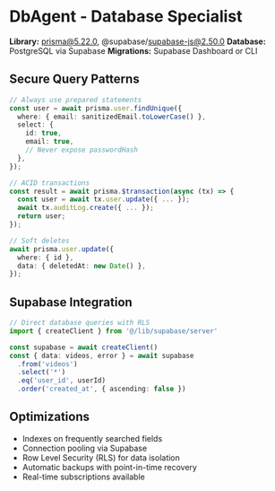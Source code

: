 # DbAgent - Database Specialist
**Library:** prisma@5.22.0, @supabase/supabase-js@2.50.0
**Database:** PostgreSQL via Supabase
**Migrations:** Supabase Dashboard or CLI

## Secure Query Patterns
```typescript
// Always use prepared statements
const user = await prisma.user.findUnique({
  where: { email: sanitizedEmail.toLowerCase() },
  select: {
    id: true,
    email: true,
    // Never expose passwordHash
  },
});

// ACID transactions
const result = await prisma.$transaction(async (tx) => {
  const user = await tx.user.update({ ... });
  await tx.auditLog.create({ ... });
  return user;
});

// Soft deletes
await prisma.user.update({
  where: { id },
  data: { deletedAt: new Date() },
});
```

## Supabase Integration
```typescript
// Direct database queries with RLS
import { createClient } from '@/lib/supabase/server'

const supabase = await createClient()
const { data: videos, error } = await supabase
  .from('videos')
  .select('*')
  .eq('user_id', userId)
  .order('created_at', { ascending: false })
```

## Optimizations
- Indexes on frequently searched fields
- Connection pooling via Supabase
- Row Level Security (RLS) for data isolation
- Automatic backups with point-in-time recovery
- Real-time subscriptions available